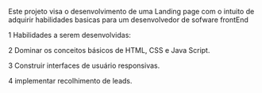 Este projeto visa o desenvolvimento  de uma Landing page com o intuito de adquirir habilidades basicas para um desenvolvedor de sofware frontEnd

1 Habilidades a serem desenvolvidas:

2 Dominar os conceitos básicos de HTML, CSS e Java Script.

3 Construir interfaces de usuário responsivas.

4 implementar recolhimento de leads.
